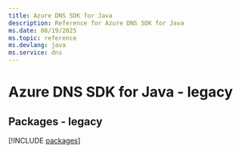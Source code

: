 ```yaml
---
title: Azure DNS SDK for Java
description: Reference for Azure DNS SDK for Java
ms.date: 08/19/2025
ms.topic: reference
ms.devlang: java
ms.service: dns
---
```

# Azure DNS SDK for Java - legacy
## Packages - legacy
[!INCLUDE [packages](dns-index.md)]